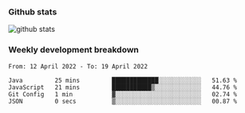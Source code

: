 ### Github stats

![github stats](http://github-readme-stats.vercel.app/api?username=wenwed&show_icons=true)

### Weekly development breakdown

<!--START_SECTION:waka-->

```text
From: 12 April 2022 - To: 19 April 2022

Java         25 mins         █████████████░░░░░░░░░░░░   51.63 %
JavaScript   21 mins         ███████████▒░░░░░░░░░░░░░   44.76 %
Git Config   1 min           ▓░░░░░░░░░░░░░░░░░░░░░░░░   02.74 %
JSON         0 secs          ▒░░░░░░░░░░░░░░░░░░░░░░░░   00.87 %
```

<!--END_SECTION:waka-->


<!--
**wenwed/wenwed** is a ✨ _special_ ✨ repository because its `README.md` (this file) appears on your GitHub profile.

Here are some ideas to get you started:

- 🔭 I’m currently working on ...
- 🌱 I’m currently learning ...
- 👯 I’m looking to collaborate on ...
- 🤔 I’m looking for help with ...
- 💬 Ask me about ...
- 📫 How to reach me: ...
- 😄 Pronouns: ...
- ⚡ Fun fact: ...
-->
